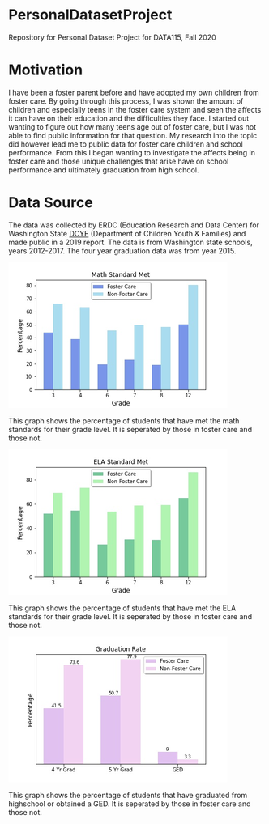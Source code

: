 # PersonalDatasetProject
Repository for Personal Dataset Project for DATA115, Fall 2020

# Motivation 
I have been a foster parent before and have adopted my own children from foster care. By going through this process, I was shown the amount of children and especially teens in the foster care system and seen the affects it can have on their education and the difficulties they face. I started out wanting to figure out how many teens age out of foster care, but I was not able to find public information for that question. My research into the topic did however lead me to public data for foster care children and school performance. From this I began wanting to investigate the affects being in foster care and those unique challenges that arise have on school performance and ultimately graduation from high school. 

# Data Source
The data was collected by ERDC (Education Research and Data Center) for Washington State [DCYF](https://www.dcyf.wa.gov/practice/oiaa/reports) (Department of Children Youth & Families) and made public in a 2019 report. The data is from Washington state schools, years 2012-2017. The four year graduation data was from year 2015.  

![Math standards met by grade](https://raw.githubusercontent.com/Choliman/PersonalDatasetProject/master/Math_Standards_Met.jpg)

This graph shows the percentage of students that have met the math standards for their grade level. It is seperated by those in foster care and those not. 



![ELA standards met by grade](https://raw.githubusercontent.com/Choliman/PersonalDatasetProject/master/ELA_Standards_Met.jpg)

This graph shows the percentage of students that have met the ELA standards for their grade level. It is seperated by those in foster care and those not. 




![Graduation rates](https://raw.githubusercontent.com/Choliman/PersonalDatasetProject/master/Graduation_Rate.jpg)

This graph shows the percentage of students that have graduated from highschool or obtained a GED. It is seperated by those in foster care and those not.  

